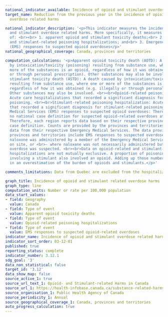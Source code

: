 ```yaml
---
national_indicator_available: Incidence of opioid and stimulant overdose related harms
target_name: Reduction from the previous year in the incidence of opioid and stimulant
  overdose related harms

national_indicator_description: '<p>This indicator measures the incidence of opioid
  and stimulant overdose related harms. More specifically, it measures the incidence
  of: <br><br> 1. apparent opioid and stimulant toxicity deaths;<br> 2. opioid-related
  and stimulant-related poisoning hospitalizations; and<br> 3. Emergency Medical Services
  (EMS) responses to suspected opioid overdoses</p>'
national_geographical_coverage: Canada, provinces and territories

computation_calculations: '<p>Apparent opioid toxicity death (AOTD): A death caused
  by intoxication/toxicity (poisoning) resulting from substance use, where one or
  more of the substances is an opioid, regardless of how it was obtained (e.g. illegally
  or through personal prescription). Other substances may also be involved. <br><br>Apparent
  stimulant toxicity death (ASTD): A death caused by intoxication/toxicity (poisoning)
  resulting from substance use, where one or more of the substances is a stimulant,
  regardless of how it was obtained (e.g. illegally or through personal prescription).
  Other substances may also be involved. <br><br>Opioid-related poisoning hospitalization:
  Acute care hospitalizations that recorded a significant diagnosis for opioid-related
  poisoning. <br><br>Stimulant-related poisoning hospitalization: Acute care hospitalizations
  that recorded a significant diagnosis for stimulant-related poisoning. <br><br>Emergency
  Medical Services (EMS) responses to suspected opioid overdoses: There is currently
  no national case definition for suspected opioid-related overdoses attended by EMS.
  Therefore, each region reports data based on their respective provincial or territorial
  case definition. Counts are provided by the provinces and territories that collect
  data from their respective Emergency Medical Services. The data provided by the
  provinces and territories include EMS responses to suspected overdoses: <br>- where
  naloxone was administered by a member of the Emergency Medical Services or a bystander
  on site, or <br>- where naloxone was not necessarily administered but an opioid-related
  overdose was suspected. <br><br>Data on opioid-related and stimulant-related poisoning
  hospitalizations are not mutually exclusive. A proportion of poisoning hospitalizations
  involving a stimulant also involved an opioid. Adding up those numbers would result
  in an overestimation of the burden of opioids and stimulants.</p>'

comments_limitations: Data from Quebec are excluded from the hospitalization rate.

graph_title: Incidence of opioid and stimulant related overdose harms
graph_type: line
computation_units: Number or rate per 100,000 population
data_start_values:
- field: Geography
  value: Canada
- field: Type of event
  value: Apparent opioid toxicity deaths
- field: Type of event
  value: Opioid-related poisoning hospitalizations
- field: Type of event
  value: EMS responses to suspected opioid-related overdoses
indicator_name: Incidence of opioid and stimulant overdose related harms
indicator_sort_order: 03-12-01
published: true
reporting_status: complete
indicator_number: 3.12.1
sdg_goal: '3'
data_non_statistical: false
target_id: '3.12'
data_show_map: false
source_active_1: true
source_url_text_1: Opioid- and Stimulant-related Harms in Canada
source_url_1: https://health-infobase.canada.ca/substance-related-harms/opioids-stimulants
source_organisation_1: Public Health Agency of Canada
source_periodicity_1: Annual
source_geographical_coverage_1: Canada, provinces and territories
auto_progress_calculation: true
---
```

